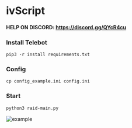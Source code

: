 # ivScript

#### HELP ON DISCORD: https://discord.gg/QYcR4cu

### Install Telebot

`pip3 -r install requirements.txt`

### Config
`cp config_example.ini config.ini`

### Start
`python3 raid-main.py`

![example](https://raw.githubusercontent.com/Micha854/ivScript/master/example.png)
